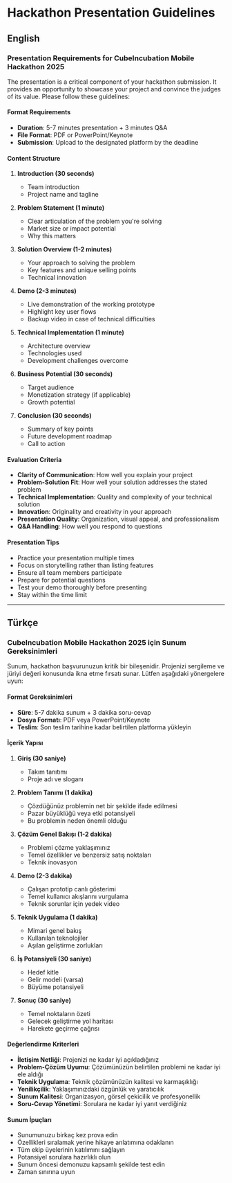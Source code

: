 # Hackathon Presentation Guidelines

## English

### Presentation Requirements for CubeIncubation Mobile Hackathon 2025

The presentation is a critical component of your hackathon submission. It provides an opportunity to showcase your project and convince the judges of its value. Please follow these guidelines:

#### Format Requirements
- **Duration**: 5-7 minutes presentation + 3 minutes Q&A
- **File Format**: PDF or PowerPoint/Keynote
- **Submission**: Upload to the designated platform by the deadline

#### Content Structure
1. **Introduction (30 seconds)**
   - Team introduction
   - Project name and tagline

2. **Problem Statement (1 minute)**
   - Clear articulation of the problem you're solving
   - Market size or impact potential
   - Why this matters

3. **Solution Overview (1-2 minutes)**
   - Your approach to solving the problem
   - Key features and unique selling points
   - Technical innovation

4. **Demo (2-3 minutes)**
   - Live demonstration of the working prototype
   - Highlight key user flows
   - Backup video in case of technical difficulties

5. **Technical Implementation (1 minute)**
   - Architecture overview
   - Technologies used
   - Development challenges overcome

6. **Business Potential (30 seconds)**
   - Target audience
   - Monetization strategy (if applicable)
   - Growth potential

7. **Conclusion (30 seconds)**
   - Summary of key points
   - Future development roadmap
   - Call to action

#### Evaluation Criteria
- **Clarity of Communication**: How well you explain your project
- **Problem-Solution Fit**: How well your solution addresses the stated problem
- **Technical Implementation**: Quality and complexity of your technical solution
- **Innovation**: Originality and creativity in your approach
- **Presentation Quality**: Organization, visual appeal, and professionalism
- **Q&A Handling**: How well you respond to questions

#### Presentation Tips
- Practice your presentation multiple times
- Focus on storytelling rather than listing features
- Ensure all team members participate
- Prepare for potential questions
- Test your demo thoroughly before presenting
- Stay within the time limit

---

## Türkçe

### CubeIncubation Mobile Hackathon 2025 için Sunum Gereksinimleri

Sunum, hackathon başvurunuzun kritik bir bileşenidir. Projenizi sergileme ve jüriyi değeri konusunda ikna etme fırsatı sunar. Lütfen aşağıdaki yönergelere uyun:

#### Format Gereksinimleri
- **Süre**: 5-7 dakika sunum + 3 dakika soru-cevap
- **Dosya Formatı**: PDF veya PowerPoint/Keynote
- **Teslim**: Son teslim tarihine kadar belirtilen platforma yükleyin

#### İçerik Yapısı
1. **Giriş (30 saniye)**
   - Takım tanıtımı
   - Proje adı ve sloganı

2. **Problem Tanımı (1 dakika)**
   - Çözdüğünüz problemin net bir şekilde ifade edilmesi
   - Pazar büyüklüğü veya etki potansiyeli
   - Bu problemin neden önemli olduğu

3. **Çözüm Genel Bakışı (1-2 dakika)**
   - Problemi çözme yaklaşımınız
   - Temel özellikler ve benzersiz satış noktaları
   - Teknik inovasyon

4. **Demo (2-3 dakika)**
   - Çalışan prototip canlı gösterimi
   - Temel kullanıcı akışlarını vurgulama
   - Teknik sorunlar için yedek video

5. **Teknik Uygulama (1 dakika)**
   - Mimari genel bakış
   - Kullanılan teknolojiler
   - Aşılan geliştirme zorlukları

6. **İş Potansiyeli (30 saniye)**
   - Hedef kitle
   - Gelir modeli (varsa)
   - Büyüme potansiyeli

7. **Sonuç (30 saniye)**
   - Temel noktaların özeti
   - Gelecek geliştirme yol haritası
   - Harekete geçirme çağrısı

#### Değerlendirme Kriterleri
- **İletişim Netliği**: Projenizi ne kadar iyi açıkladığınız
- **Problem-Çözüm Uyumu**: Çözümünüzün belirtilen problemi ne kadar iyi ele aldığı
- **Teknik Uygulama**: Teknik çözümünüzün kalitesi ve karmaşıklığı
- **Yenilikçilik**: Yaklaşımınızdaki özgünlük ve yaratıcılık
- **Sunum Kalitesi**: Organizasyon, görsel çekicilik ve profesyonellik
- **Soru-Cevap Yönetimi**: Sorulara ne kadar iyi yanıt verdiğiniz

#### Sunum İpuçları
- Sunumunuzu birkaç kez prova edin
- Özellikleri sıralamak yerine hikaye anlatımına odaklanın
- Tüm ekip üyelerinin katılımını sağlayın
- Potansiyel sorulara hazırlıklı olun
- Sunum öncesi demonuzu kapsamlı şekilde test edin
- Zaman sınırına uyun
